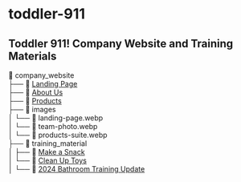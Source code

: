 # toddler-911

## Toddler 911! Company Website and Training Materials

📁 company_website<br>
├── 📄 [Landing Page](https://ruskibenya.github.io/toddler-911/company_website/landing-page)<br>
├── 📄 [About Us](https://ruskibenya.github.io/toddler-911/company_website/about-us)<br>
├── 📄 [Products](https://ruskibenya.github.io/toddler-911/company_website/products)<br>
├── 📁 images<br>
│   └── 📄 landing-page.webp<br>
│   └── 📄 team-photo.webp<br>
│   └── 📄 products-suite.webp<br>
├── 📁 training_material<br>
│   ├── 📄 [Make a Snack](https://ruskibenya.github.io/toddler-911/training_material/make_snack)<br>
│   └── 📄 [Clean Up Toys](https://ruskibenya.github.io/toddler-911/training_material/clean_up_toys)<br>
│   └── 📄 [2024 Bathroom Training Update](https://ruskibenya.github.io/toddler-911/training_material/2024_Bathroom_Training.pdf)<br>
 
